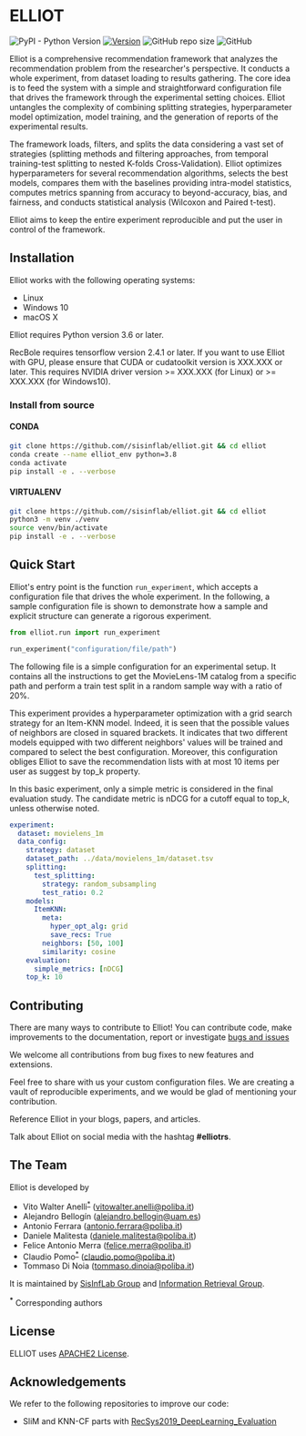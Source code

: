 # ELLIOT

![PyPI - Python Version](https://img.shields.io/pypi/pyversions/scikit-daisy) [![Version](https://img.shields.io/badge/version-v1.1.2-orange)](https://github.com/sisinflab/elliot) ![GitHub repo size](https://img.shields.io/github/repo-size/sisinflab/elliot) ![GitHub](https://img.shields.io/github/license/sisinflab/elliot)

Elliot is a comprehensive recommendation framework that analyzes the recommendation problem from the researcher's perspective.
It conducts a whole experiment, from dataset loading to results gathering.
The core idea is to feed the system with a simple and straightforward configuration file that drives the framework 
through the experimental setting choices.
Elliot untangles the complexity of combining splitting strategies, hyperparameter model optimization, model training, 
and the generation of reports of the experimental results.

The framework loads, filters, and splits the data considering a vast set of strategies (splitting methods and filtering 
approaches, from temporal training-test splitting to nested K-folds Cross-Validation).
Elliot optimizes hyperparameters for several recommendation algorithms, selects the best models, compares them with the 
baselines providing intra-model statistics, computes metrics spanning from accuracy to beyond-accuracy, bias, and fairness, 
and conducts statistical analysis (Wilcoxon and Paired t-test).

Elliot aims to keep the entire experiment reproducible and put the user in control of the framework.

## Installation
Elliot works with the following operating systems:

* Linux
* Windows 10
* macOS X

Elliot requires Python version 3.6 or later.

RecBole requires tensorflow version 2.4.1 or later. If you want to use Elliot with GPU,
please ensure that CUDA or cudatoolkit version is XXX.XXX or later.
This requires NVIDIA driver version >= XXX.XXX (for Linux) or >= XXX.XXX (for Windows10).

[comment]: <> (### Install from conda)

[comment]: <> (```bash)

[comment]: <> (conda install -c aibox recbole)

[comment]: <> (```)

[comment]: <> (### Install from pip)

[comment]: <> (```bash)

[comment]: <> (pip install recbole)

[comment]: <> (```)

### Install from source

#### CONDA
```bash
git clone https://github.com//sisinflab/elliot.git && cd elliot
conda create --name elliot_env python=3.8
conda activate
pip install -e . --verbose
```

#### VIRTUALENV
```bash
git clone https://github.com//sisinflab/elliot.git && cd elliot
python3 -m venv ./venv
source venv/bin/activate
pip install -e . --verbose
```

## Quick Start

Elliot's entry point is the function `run_experiment`, which accepts a configuration file that drives the whole experiment. 
In the following, a sample configuration file is shown to demonstrate how a sample and explicit structure can generate a rigorous experiment.

```python
from elliot.run import run_experiment

run_experiment("configuration/file/path")
```

The following file is a simple configuration for an experimental setup. It contains all the instructions to get 
the MovieLens-1M catalog from a specific path and perform a train test split in a random sample way with a ratio of 20%.

This experiment provides a hyperparameter optimization with a grid search strategy for an Item-KNN model. Indeed, 
it is seen that the possible values of neighbors are closed in squared brackets. It indicates that two different models 
equipped with two different neighbors' values will be trained and compared to select the best configuration. Moreover, 
this configuration obliges Elliot to save the recommendation lists with at most 10 items per user as suggest by top_k property.

In this basic experiment, only a simple metric is considered in the final evaluation study. The candidate metric is nDCG 
for a cutoff equal to top_k, unless otherwise noted.

```yaml
experiment:
  dataset: movielens_1m
  data_config:
    strategy: dataset
    dataset_path: ../data/movielens_1m/dataset.tsv
    splitting:
      test_splitting:
        strategy: random_subsampling
        test_ratio: 0.2
    models:
      ItemKNN:
        meta:
          hyper_opt_alg: grid
          save_recs: True
        neighbors: [50, 100]
        similarity: cosine
    evaluation:
      simple_metrics: [nDCG]
    top_k: 10
```

## Contributing

There are many ways to contribute to Elliot! You can contribute code, make improvements to the documentation, report or investigate [bugs and issues](https://github.com/sisinflab/elliot/issues)

We welcome all contributions from bug fixes to new features and extensions.

Feel free to share with us your custom configuration files. We are creating a vault of reproducible experiments, and we would be glad of mentioning your contribution.

Reference Elliot in your blogs, papers, and articles.

Talk about Elliot on social media with the hashtag **#elliotrs**.

[comment]: <> (## Cite)

[comment]: <> (If you find RecBole useful for your research or development, please cite the following [paper]&#40;https://arxiv.org/abs/2011.01731&#41;:)

[comment]: <> (```)

[comment]: <> (@article{recbole,)

[comment]: <> (    title={RecBole: Towards a Unified, Comprehensive and Efficient Framework for Recommendation Algorithms},)

[comment]: <> (    author={Wayne Xin Zhao and Shanlei Mu and Yupeng Hou and Zihan Lin and Kaiyuan Li and Yushuo Chen and Yujie Lu and Hui Wang and Changxin Tian and Xingyu Pan and Yingqian Min and Zhichao Feng and Xinyan Fan and Xu Chen and Pengfei Wang and Wendi Ji and Yaliang Li and Xiaoling Wang and Ji-Rong Wen},)

[comment]: <> (    year={2020},)

[comment]: <> (    journal={arXiv preprint arXiv:2011.01731})

[comment]: <> (})

[comment]: <> (```)

## The Team
Elliot is developed by
* Vito Walter Anelli<sup id="a1">[*](#f1)</sup> (vitowalter.anelli@poliba.it)
* Alejandro Bellogín (alejandro.bellogin@uam.es)
* Antonio Ferrara (antonio.ferrara@poliba.it)
* Daniele Malitesta (daniele.malitesta@poliba.it)
* Felice Antonio Merra (felice.merra@poliba.it)
* Claudio Pomo<sup id="a1">[*](#f1)</sup> (claudio.pomo@poliba.it)
* Tommaso Di Noia (tommaso.dinoia@poliba.it)

It is maintained by [SisInfLab Group](http://sisinflab.poliba.it/) and [Information Retrieval Group](http://ir.ii.uam.es/).

<b id="f1"><sup>*</sup></b> Corresponding authors
## License
ELLIOT uses [APACHE2 License](./LICENSE).

## Acknowledgements

We refer to the following repositories to improve our code:

 - SliM and KNN-CF parts with [RecSys2019_DeepLearning_Evaluation](https://github.com/MaurizioFD/RecSys2019_DeepLearning_Evaluation)
